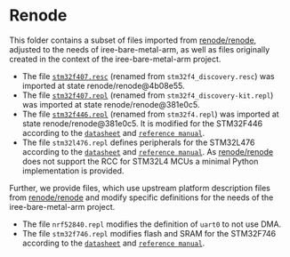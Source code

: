# Renode

This folder contains a subset of files imported from [renode/renode](https://github.com/renode/renode/), adjusted to the needs of iree-bare-metal-arm, as well as files originally created in the context of the iree-bare-metal-arm project.

- The file [`stm32f407.resc`](https://github.com/renode/renode/blob/4b08e55721d33efaf048c68eca6aabc0846eaf7b/scripts/single-node/stm32f4_discovery.resc) (renamed from `stm32f4_discovery.resc`) was imported at state renode/renode@4b08e55.
- The file [`stm32f407.repl`](https://github.com/renode/renode/blob/381e0c59bd97a1e5f5348222bbeeec5588a68575/platforms/boards/stm32f4_discovery-kit.repl) (renamed from `stm32f4_discovery-kit.repl`) was imported at state renode/renode@381e0c5.
- The file [`stm32f446.repl`](https://github.com/renode/renode/blob/381e0c59bd97a1e5f5348222bbeeec5588a68575/platforms/cpus/stm32f4.repl) (renamed from `stm32f4.repl`) was imported at state renode/renode@381e0c5. It is modified for the STM32F446 according to the [`datasheet`](https://www.st.com/resource/en/datasheet/stm32f446re.pdf) and [`reference manual`](https://www.st.com/resource/en/reference_manual/rm0390-stm32f446xx-advanced-armbased-32bit-mcus-stmicroelectronics.pdf).
- The file `stm32l476.repl` defines peripherals for the STM32L476 according to the [`datasheet`](https://www.st.com/resource/en/datasheet/stm32l476rg.pdf) and [`reference manual`](https://www.st.com/resource/en/reference_manual/rm0351-stm32l47xxx-stm32l48xxx-stm32l49xxx-and-stm32l4axxx-advanced-armbased-32bit-mcus-stmicroelectronics.pdf). As [renode/renode](https://github.com/renode/renode/) does not support the RCC for STM32L4 MCUs a minimal Python implementation is provided.

Further, we provide files, which use upstream platform description files from [renode/renode](https://github.com/renode/renode/) and modify specific definitions for the needs of the iree-bare-metal-arm project.

- The file `nrf52840.repl` modifies the definition of `uart0` to not use DMA.
- The file `stm32f746.repl` modifies flash and SRAM for the STM32F746 according to the [`datasheet`](https://www.st.com/resource/en/datasheet/stm32f746zg.pdf) and [`reference manual`](https://www.st.com/resource/en/reference_manual/rm0385-stm32f75xxx-and-stm32f74xxx-advanced-armbased-32bit-mcus-stmicroelectronics.pdf).
